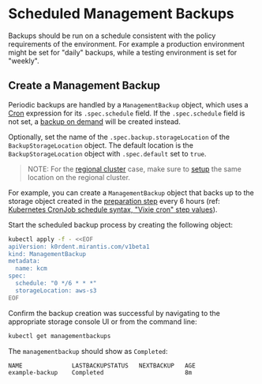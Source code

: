 # Scheduled Management Backups

Backups should be run on a schedule consistent with the policy requirements of the environment. For example a production environment might be set for "daily" backups, while a testing environment is set for "weekly".

## Create a Management Backup

Periodic backups are handled by a `ManagementBackup` object, which uses a [Cron](https://en.wikipedia.org/wiki/Cron) expression
for its `.spec.schedule` field.
If the `.spec.schedule` field is not set, a [backup on demand](./ondemand-backups.md#management-backup-on-demand) will be created instead.

Optionally, set the name of the `.spec.backup.storageLocation` of the `BackupStorageLocation` object.
The default location is the `BackupStorageLocation` object with `.spec.default` set to `true`.

> NOTE:
> For the [regional cluster](../regional-clusters/index.md) case,
> make sure to [setup](./prepare-backups.md) the same location on the regional cluster.

For example, you can create a `ManagementBackup` object that backs up to the storage object
created in the [preparation step](./prepare-backups.md) every 6 hours
(ref: [Kubernetes CronJob schedule syntax, "Vixie cron" step values](https://kubernetes.io/docs/concepts/workloads/controllers/cron-jobs/#schedule-syntax)).

Start the scheduled backup process by creating the following object:

```sh
kubectl apply -f - <<EOF
apiVersion: k0rdent.mirantis.com/v1beta1
kind: ManagementBackup
metadata:
  name: kcm
spec:
  schedule: "0 */6 * * *"
  storageLocation: aws-s3
EOF
```

Confirm the backup creation was successful by navigating to the appropriate storage console UI or from the command line:

```sh
kubectl get managementbackups
```

The `managementbackup` should show as `Completed`:

```console { .no-copy }
NAME              LASTBACKUPSTATUS   NEXTBACKUP   AGE
example-backup    Completed                       8m  
```

